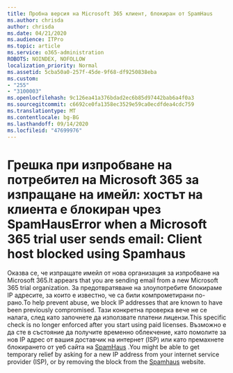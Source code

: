 ```yaml
---
title: Пробна версия на Microsoft 365 клиент, блокиран от SpamHaus
ms.author: chrisda
author: chrisda
ms.date: 04/21/2020
ms.audience: ITPro
ms.topic: article
ms.service: o365-administration
ROBOTS: NOINDEX, NOFOLLOW
localization_priority: Normal
ms.assetid: 5cba50a0-257f-45de-9f68-df9250838eba
ms.custom:
- "255"
- "3100003"
ms.openlocfilehash: 9c126ea41a376bdad2ec6b85d97442bab6a4f0a3
ms.sourcegitcommit: c6692ce0fa1358ec3529e59ca0ecdfdea4cdc759
ms.translationtype: MT
ms.contentlocale: bg-BG
ms.lasthandoff: 09/14/2020
ms.locfileid: "47699976"
---
```

# <a name="error-when-a-microsoft-365-trial-user-sends-email-client-host-blocked-using-spamhaus"></a><span data-ttu-id="8d5a3-102">Грешка при изпробване на потребител на Microsoft 365 за изпращане на имейл: хостът на клиента е блокиран чрез SpamHaus</span><span class="sxs-lookup"><span data-stu-id="8d5a3-102">Error when a Microsoft 365 trial user sends email: Client host blocked using Spamhaus</span></span>

<span data-ttu-id="8d5a3-103">Оказва се, че изпращате имейл от нова организация за изпробване на Microsoft 365.</span><span class="sxs-lookup"><span data-stu-id="8d5a3-103">It appears that you are sending email from a new Microsoft 365 trial organization.</span></span> <span data-ttu-id="8d5a3-104">За предотвратяване на злоупотребите блокираме IP адресите, за които е известно, че са били компрометирани по-рано.</span><span class="sxs-lookup"><span data-stu-id="8d5a3-104">To help prevent abuse, we block IP addresses that are known to have been previously compromised.</span></span> <span data-ttu-id="8d5a3-105">Тази конкретна проверка вече не се налага, след като започнете да използвате платени лицензи.</span><span class="sxs-lookup"><span data-stu-id="8d5a3-105">This specific check is no longer enforced after you start using paid licenses.</span></span> <span data-ttu-id="8d5a3-106">Възможно е да сте в състояние да получите временно облекчение, като помолите за нов IP адрес от вашия доставчик на интернет (ISP) или като премахнете блокирането от уеб сайта на [SpamHaus](https://go.microsoft.com/fwlink/p/?linkid=123245) .</span><span class="sxs-lookup"><span data-stu-id="8d5a3-106">You might be able to get temporary relief by asking for a new IP address from your internet service provider (ISP), or by removing the block from the [Spamhaus](https://go.microsoft.com/fwlink/p/?linkid=123245) website.</span></span>
